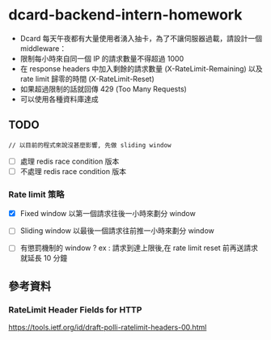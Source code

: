 # dcard-backend-intern-homework

-   Dcard 每天午夜都有大量使用者湧入抽卡，為了不讓伺服器過載，請設計一個 middleware：
-   限制每小時來自同一個 IP 的請求數量不得超過 1000
-   在 response headers 中加入剩餘的請求數量 (X-RateLimit-Remaining) 以及 rate limit 歸零的時間 (X-RateLimit-Reset)
-   如果超過限制的話就回傳 429 (Too Many Requests)
-   可以使用各種資料庫達成

## TODO

    // 以目前的程式來說沒甚麼影響, 先做 sliding window

-   [ ] 處理 redis race condition 版本
-   [ ] 不處理 redis race condition 版本

### Rate limit 策略

-   [x] Fixed window
        以第一個請求往後一小時來劃分 window

-   [ ] Sliding window
        以最後一個請求往前推一小時來劃分 window

-   [ ] 有懲罰機制的 window ?
        ex : 請求到達上限後,在 rate limit reset 前再送請求就延長 10 分鐘

## 參考資料

### RateLimit Header Fields for HTTP

https://tools.ietf.org/id/draft-polli-ratelimit-headers-00.html
